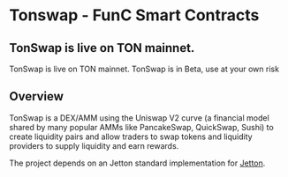 # Tonswap - FunC Smart Contracts

## TonSwap is live on TON mainnet.

TonSwap is live on TON mainnet. TonSwap is in Beta, use at your own risk

## Overview

TonSwap is a DEX/AMM using the Uniswap V2 curve (a financial model shared by many popular AMMs like PancakeSwap, QuickSwap, Sushi) to create liquidity pairs and allow traders to swap tokens and liquidity providers to supply liquidity and earn rewards.

The project depends on an Jetton standard implementation for [Jetton](https://github.com/ton-blockchain/token-contract/tree/jettons/ft).

